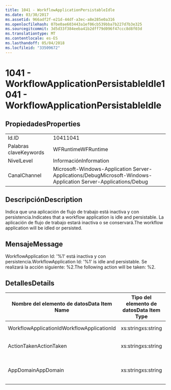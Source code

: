 ```yaml
---
title: 1041 - WorkflowApplicationPersistableIdle
ms.date: 03/30/2017
ms.assetid: 966adf2f-e21d-44df-a3ec-a8e285e0a316
ms.openlocfilehash: 07be0ae603443a1ef06cb539bba7b227d7b3e325
ms.sourcegitcommit: 3d5d33f384eeba41b2dff79d096f47ccc8d8f03d
ms.translationtype: MT
ms.contentlocale: es-ES
ms.lasthandoff: 05/04/2018
ms.locfileid: "33509672"
---
```

# <a name="1041---workflowapplicationpersistableidle"></a><span data-ttu-id="fa058-102">1041 - WorkflowApplicationPersistableIdle</span><span class="sxs-lookup"><span data-stu-id="fa058-102">1041 - WorkflowApplicationPersistableIdle</span></span>
## <a name="properties"></a><span data-ttu-id="fa058-103">Propiedades</span><span class="sxs-lookup"><span data-stu-id="fa058-103">Properties</span></span>  
  
|||  
|-|-|  
|<span data-ttu-id="fa058-104">Id.</span><span class="sxs-lookup"><span data-stu-id="fa058-104">ID</span></span>|<span data-ttu-id="fa058-105">1041</span><span class="sxs-lookup"><span data-stu-id="fa058-105">1041</span></span>|  
|<span data-ttu-id="fa058-106">Palabras clave</span><span class="sxs-lookup"><span data-stu-id="fa058-106">Keywords</span></span>|<span data-ttu-id="fa058-107">WFRuntime</span><span class="sxs-lookup"><span data-stu-id="fa058-107">WFRuntime</span></span>|  
|<span data-ttu-id="fa058-108">Nivel</span><span class="sxs-lookup"><span data-stu-id="fa058-108">Level</span></span>|<span data-ttu-id="fa058-109">Información</span><span class="sxs-lookup"><span data-stu-id="fa058-109">Information</span></span>|  
|<span data-ttu-id="fa058-110">Canal</span><span class="sxs-lookup"><span data-stu-id="fa058-110">Channel</span></span>|<span data-ttu-id="fa058-111">Microsoft-Windows-Application Server-Applications/Debug</span><span class="sxs-lookup"><span data-stu-id="fa058-111">Microsoft-Windows-Application Server-Applications/Debug</span></span>|  
  
## <a name="description"></a><span data-ttu-id="fa058-112">Descripción</span><span class="sxs-lookup"><span data-stu-id="fa058-112">Description</span></span>  
 <span data-ttu-id="fa058-113">Indica que una aplicación de flujo de trabajo está inactiva y con persistencia.</span><span class="sxs-lookup"><span data-stu-id="fa058-113">Indicates that a workflow application is idle and persistable.</span></span> <span data-ttu-id="fa058-114">La aplicación de flujo de trabajo estará inactiva o se conservará.</span><span class="sxs-lookup"><span data-stu-id="fa058-114">The workflow application will be idled or persisted.</span></span>  
  
## <a name="message"></a><span data-ttu-id="fa058-115">Mensaje</span><span class="sxs-lookup"><span data-stu-id="fa058-115">Message</span></span>  
 <span data-ttu-id="fa058-116">WorkflowApplication Id: '%1' está inactiva y con persistencia.</span><span class="sxs-lookup"><span data-stu-id="fa058-116">WorkflowApplication Id: '%1' is idle and persistable.</span></span>  <span data-ttu-id="fa058-117">Se realizará la acción siguiente: %2.</span><span class="sxs-lookup"><span data-stu-id="fa058-117">The following action will be taken: %2.</span></span>  
  
## <a name="details"></a><span data-ttu-id="fa058-118">Detalles</span><span class="sxs-lookup"><span data-stu-id="fa058-118">Details</span></span>  
  
|<span data-ttu-id="fa058-119">Nombre del elemento de datos</span><span class="sxs-lookup"><span data-stu-id="fa058-119">Data Item Name</span></span>|<span data-ttu-id="fa058-120">Tipo del elemento de datos</span><span class="sxs-lookup"><span data-stu-id="fa058-120">Data Item Type</span></span>|<span data-ttu-id="fa058-121">Descripción</span><span class="sxs-lookup"><span data-stu-id="fa058-121">Description</span></span>|  
|--------------------|--------------------|-----------------|  
|<span data-ttu-id="fa058-122">WorkflowApplicationId</span><span class="sxs-lookup"><span data-stu-id="fa058-122">WorkflowApplicationId</span></span>|<span data-ttu-id="fa058-123">xs:string</span><span class="sxs-lookup"><span data-stu-id="fa058-123">xs:string</span></span>|<span data-ttu-id="fa058-124">Identificador de la aplicación del flujo de trabajo.</span><span class="sxs-lookup"><span data-stu-id="fa058-124">The workflow application id</span></span>|  
|<span data-ttu-id="fa058-125">ActionTaken</span><span class="sxs-lookup"><span data-stu-id="fa058-125">ActionTaken</span></span>|<span data-ttu-id="fa058-126">xs:string</span><span class="sxs-lookup"><span data-stu-id="fa058-126">xs:string</span></span>|<span data-ttu-id="fa058-127">La acción que se adoptará en la aplicación de flujo de trabajo.</span><span class="sxs-lookup"><span data-stu-id="fa058-127">The action that will be taken on the workflow application.</span></span>|  
|<span data-ttu-id="fa058-128">AppDomain</span><span class="sxs-lookup"><span data-stu-id="fa058-128">AppDomain</span></span>|<span data-ttu-id="fa058-129">xs:string</span><span class="sxs-lookup"><span data-stu-id="fa058-129">xs:string</span></span>|<span data-ttu-id="fa058-130">La cadena devuelta por AppDomain.CurrentDomain.FriendlyName.</span><span class="sxs-lookup"><span data-stu-id="fa058-130">The string returned by AppDomain.CurrentDomain.FriendlyName.</span></span>|
